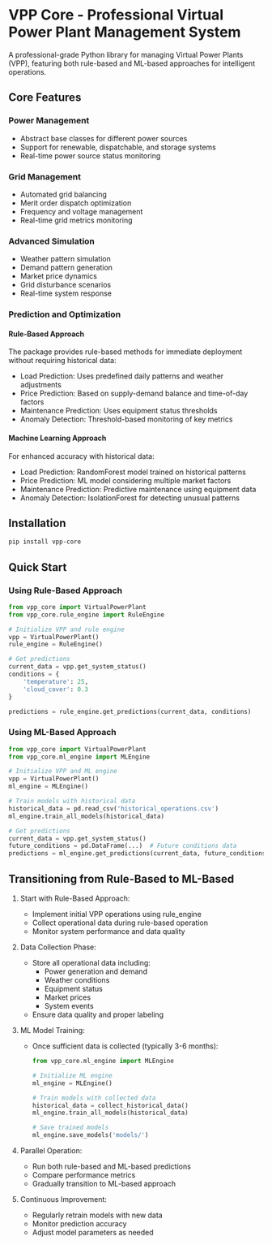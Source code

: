 # VPP Core - Professional Virtual Power Plant Management System

A professional-grade Python library for managing Virtual Power Plants (VPP), featuring both rule-based and ML-based approaches for intelligent operations.

## Core Features

### Power Management
- Abstract base classes for different power sources
- Support for renewable, dispatchable, and storage systems
- Real-time power source status monitoring

### Grid Management
- Automated grid balancing
- Merit order dispatch optimization
- Frequency and voltage management
- Real-time grid metrics monitoring

### Advanced Simulation
- Weather pattern simulation
- Demand pattern generation
- Market price dynamics
- Grid disturbance scenarios
- Real-time system response

### Prediction and Optimization

#### Rule-Based Approach
The package provides rule-based methods for immediate deployment without requiring historical data:

- Load Prediction: Uses predefined daily patterns and weather adjustments
- Price Prediction: Based on supply-demand balance and time-of-day factors
- Maintenance Prediction: Uses equipment status thresholds
- Anomaly Detection: Threshold-based monitoring of key metrics

#### Machine Learning Approach
For enhanced accuracy with historical data:

- Load Prediction: RandomForest model trained on historical patterns
- Price Prediction: ML model considering multiple market factors
- Maintenance Prediction: Predictive maintenance using equipment data
- Anomaly Detection: IsolationForest for detecting unusual patterns

## Installation

```bash
pip install vpp-core
```

## Quick Start

### Using Rule-Based Approach

```python
from vpp_core import VirtualPowerPlant
from vpp_core.rule_engine import RuleEngine

# Initialize VPP and rule engine
vpp = VirtualPowerPlant()
rule_engine = RuleEngine()

# Get predictions
current_data = vpp.get_system_status()
conditions = {
    'temperature': 25,
    'cloud_cover': 0.3
}

predictions = rule_engine.get_predictions(current_data, conditions)
```

### Using ML-Based Approach

```python
from vpp_core import VirtualPowerPlant
from vpp_core.ml_engine import MLEngine

# Initialize VPP and ML engine
vpp = VirtualPowerPlant()
ml_engine = MLEngine()

# Train models with historical data
historical_data = pd.read_csv('historical_operations.csv')
ml_engine.train_all_models(historical_data)

# Get predictions
current_data = vpp.get_system_status()
future_conditions = pd.DataFrame(...)  # Future conditions data
predictions = ml_engine.get_predictions(current_data, future_conditions)
```

## Transitioning from Rule-Based to ML-Based

1. Start with Rule-Based Approach:
   - Implement initial VPP operations using rule_engine
   - Collect operational data during rule-based operation
   - Monitor system performance and data quality

2. Data Collection Phase:
   - Store all operational data including:
     - Power generation and demand
     - Weather conditions
     - Equipment status
     - Market prices
     - System events
   - Ensure data quality and proper labeling

3. ML Model Training:
   - Once sufficient data is collected (typically 3-6 months):
     ```python
     from vpp_core.ml_engine import MLEngine
     
     # Initialize ML engine
     ml_engine = MLEngine()
     
     # Train models with collected data
     historical_data = collect_historical_data()
     ml_engine.train_all_models(historical_data)
     
     # Save trained models
     ml_engine.save_models('models/')
     ```

4. Parallel Operation:
   - Run both rule-based and ML-based predictions
   - Compare performance metrics
   - Gradually transition to ML-based approach
   
5. Continuous Improvement:
   - Regularly retrain models with new data
   - Monitor prediction accuracy
   - Adjust model parameters as needed
